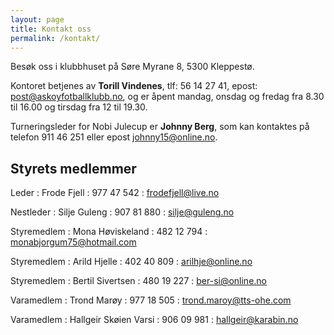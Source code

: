```yaml
---
layout: page
title: Kontakt oss
permalink: /kontakt/
---
```


Besøk oss i klubbhuset på Søre Myrane 8, 5300 Kleppestø.

Kontoret betjenes av **Torill Vindenes**, <span class="nowrap">tlf:  56 14 27 41,</span> <span class="nowrap">epost: <post@askoyfotballklubb.no>,</span> og er åpent mandag, onsdag og fredag fra 8.30 til 16.00 og tirsdag fra 12 til 19.30.

Turneringsleder for Nobi Julecup er **Johnny Berg**, som kan kontaktes på telefon <span class="nowrap">911 46 251</span> eller epost <johnny15@online.no>.

Styrets medlemmer
-----------------

Leder
: Frode Fjell
: 977 47 542
: <frodefjell@live.no>

Nestleder
: Silje Guleng
: 907 81 880
: <silje@guleng.no>

Styremedlem
: Mona Høviskeland
: 482 12 794
: <monabjorgum75@hotmail.com>

Styremedlem
: Arild Hjelle
: 402 40 809
: <arilhje@online.no>

Styremedlem
: Bertil Sivertsen
: 480 19 227
: <ber-si@online.no>

Varamedlem
: Trond Marøy
: 977 18 505
: <trond.maroy@tts-ohe.com>

Varamedlem
: Hallgeir Skøien Varsi
: 906 09 981
: <hallgeir@karabin.no>
